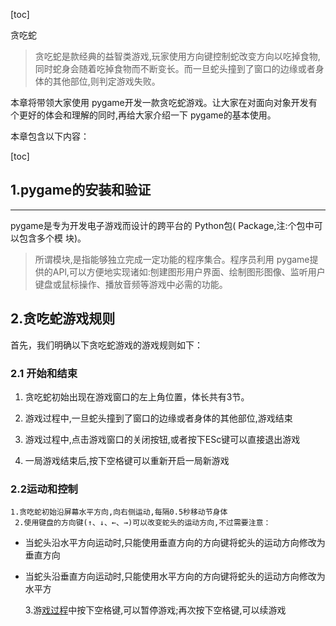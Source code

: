 [toc]



贪吃蛇

> 贪吃蛇是款经典的益智类游戏,玩家使用方向键控制蛇改变方向以吃掉食物,同时蛇身会随着吃掉食物而不断变长。而一旦蛇头撞到了窗口的边缘或者身体的其他部位,则判定游戏失败。

 

本章将带领大家使用 pygame开发一款贪吃蛇游戏。让大家在对面向对象开发有个更好的体会和理解的同时,再给大家介绍一下 pygame的基本使用。



本章包含以下内容：

[toc]

## 1.pygame的安装和验证

******

pygame是专为开发电子游戏而设计的跨平台的 Python包( Package,注:个包中可以包含多个模
块)。

> 所谓模块,是指能够独立完成一定功能的程序集合。程序员利用 pygame提供的APl,可以方便地实现诸如:刨建图形用户界面、绘制图形图像、监听用户键盘或鼠标操作、播放音频等游戏中必需的功能。



## 2.贪吃蛇游戏规则

首先，我们明确以下贪吃蛇游戏的游戏规则如下：

### 2.1 开始和结束

1. 贪吃蛇初始出现在游戏窗口的左上角位置，体长共有3节。

2. 游戏过程中,一旦蛇头撞到了窗口的边缘或者身体的其他部位,游戏结束

3. 游戏过程中,点击游戏窗口的关闭按钮,或者按下ESc键可以直接退出游戏

4. 一局游戏结束后,按下空格键可以重新开启一局新游戏

### 2.2运动和控制

   	1.贪吃蛇初始沿屏幕水平方向,向右侧运动,每隔0.5秒移动节身体
   	 2.使用键盘的方向键(↑、↓、←、→)可以改变蛇头的运动方向,不过需要注意：

- 当蛇头沿水平方向运动时,只能使用垂直方向的方向键将蛇头的运动方向修改为垂直方向



- 当蛇头沿垂直方向运动时,只能使用水平方向的方向键将蛇头的运动方向修改为水平方

 

  3.游[戏过程](www.baidu.com)中按下空格键,可以暂停游戏;再次按下空格键,可以续游戏





